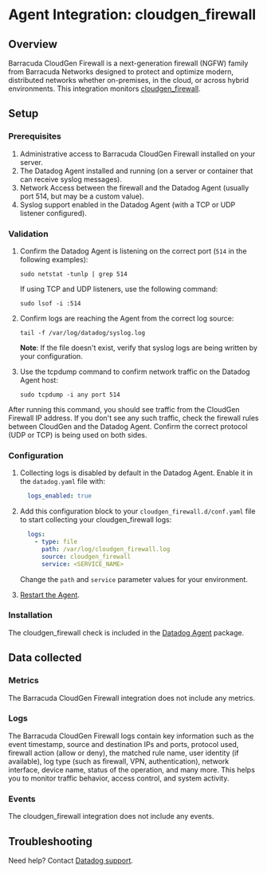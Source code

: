 # Agent Integration: cloudgen_firewall

## Overview

Barracuda CloudGen Firewall is a next-generation firewall (NGFW) family from Barracuda Networks designed to protect and optimize modern, distributed networks whether on-premises, in the cloud, or across hybrid environments. This integration monitors [cloudgen_firewall][1].

## Setup

### Prerequisites

1. Administrative access to Barracuda CloudGen Firewall installed on your server.
2. The Datadog Agent installed and running (on a server or container that can receive syslog messages).
3. Network Access between the firewall and the Datadog Agent (usually port 514, but may be a custom value).
4. Syslog support enabled in the Datadog Agent (with a TCP or UDP listener configured).

### Validation

1. Confirm the Datadog Agent is listening on the correct port (`514` in the following examples):

    `sudo netstat -tunlp | grep 514`

    If using TCP and UDP listeners, use the following command:

    `sudo lsof -i :514`

2. Confirm logs are reaching the Agent from the correct log source:

    `tail -f /var/log/datadog/syslog.log`

    **Note**: If the file doesn't exist, verify that syslog logs are being written by your configuration.

3. Use the tcpdump command to confirm network traffic on the Datadog Agent host:

    `sudo tcpdump -i any port 514`
    
After running this command, you should see traffic from the CloudGen Firewall IP address. If you don't see any such traffic, check the firewall rules between CloudGen and the Datadog Agent. Confirm the correct protocol (UDP or TCP) is being used on both sides.

### Configuration

1. Collecting logs is disabled by default in the Datadog Agent. Enable it in the `datadog.yaml` file with:

    ```yaml
      logs_enabled: true
    ```

2. Add this configuration block to your `cloudgen_firewall.d/conf.yaml` file to start collecting your cloudgen_firewall logs:

    ```yaml
      logs:
        - type: file
          path: /var/log/cloudgen_firewall.log
          source: cloudgen_firewall
          service: <SERVICE_NAME>
    ```

    Change the `path` and `service` parameter values for your environment.

3. [Restart the Agent][4].


### Installation

The cloudgen_firewall check is included in the [Datadog Agent][2] package.

## Data collected

### Metrics

The Barracuda CloudGen Firewall integration does not include any metrics.

### Logs

The Barracuda CloudGen Firewall logs contain key information such as the event timestamp, source and destination IPs and ports, protocol used, firewall action (allow or deny), the matched rule name, user identity (if available), log type (such as firewall, VPN, authentication), network interface, device name, status of the operation, and many more. This helps you to monitor traffic behavior, access control, and system activity.

### Events

The cloudgen_firewall integration does not include any events.

## Troubleshooting

Need help? Contact [Datadog support][3].

[1]: https://www.barracuda.com/products/network-protection/cloudgen-firewall
[2]: /account/settings/agent/latest
[3]: https://docs.datadoghq.com/help/
[4]: https://docs.datadoghq.com/agent/guide/agent-commands/#start-stop-and-restart-the-agent
[5]: /integrations?search=barracuda_cloudgen_firewall

